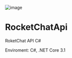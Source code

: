 ![image](https://user-images.githubusercontent.com/17473769/198205020-3f82e81e-f259-4e38-b55f-bcd6fe9e45ac.png)

# RocketChatApi
RoketChat API C#

Enviroment: C#, .NET Core 3.1

